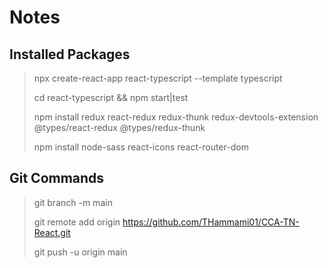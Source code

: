 # Notes

## Installed Packages

> npx create-react-app react-typescript --template typescript
>
> cd react-typescript && npm start|test
>
> npm install redux react-redux redux-thunk redux-devtools-extension @types/react-redux @types/redux-thunk
>
> npm install node-sass react-icons react-router-dom

## Git Commands

> git branch -m main
>
> git remote add origin https://github.com/THammami01/CCA-TN-React.git
>
> git push -u origin main
